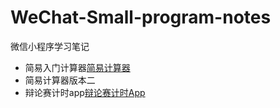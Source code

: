 # WeChat-Small-program-notes

微信小程序学习笔记

* 简易入门计算器[简易计算器](01calculate/README.md)
* 简易计算器版本二
* 辩论赛计时app[辩论赛计时App](03bianlunsaitimerapp/readme.md)

